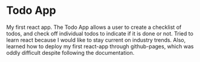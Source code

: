 # Todo App
My first react app. The Todo App allows a user to create a checklist of todos, and check off individual todos to indicate if it is done or not.
Tried to learn react because I would like to stay current on industry trends.
Also, learned how to deploy my first react-app through github-pages, which was oddly difficult despite following the documentation.
